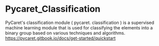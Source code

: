 # Pycaret_Classification  
PyCaret's classification module ( pycaret. classification ) is a supervised machine learning module that is used for classifying the elements into a binary group based on various techniques and algorithms.
https://pycaret.gitbook.io/docs/get-started/quickstart
